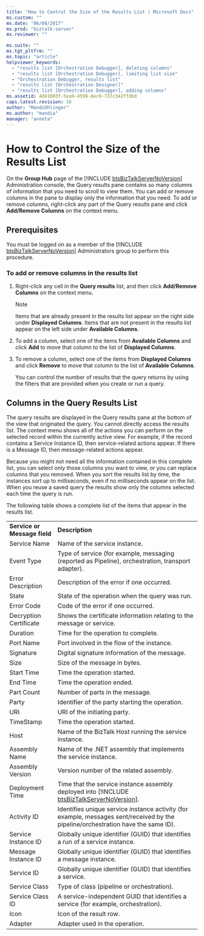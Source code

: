 ```yaml
---
title: "How to Control the Size of the Results List | Microsoft Docs"
ms.custom: ""
ms.date: "06/08/2017"
ms.prod: "biztalk-server"
ms.reviewer: ""

ms.suite: ""
ms.tgt_pltfrm: ""
ms.topic: "article"
helpviewer_keywords: 
  - "results list [Orchestration Debugger], deleting columns"
  - "results list [Orchestration Debugger], limiting list size"
  - "Orchestration Debugger, results list"
  - "results list [Orchestration Designer]"
  - "results list [Orchestration Debugger], adding columns"
ms.assetid: 4d41003f-5ea9-4599-8ec0-737c342ffdbd
caps.latest.revision: 16
author: "MandiOhlinger"
ms.author: "mandia"
manager: "anneta"
---
```

# How to Control the Size of the Results List
On the <strong>Group Hub</strong> page of the [!INCLUDE [btsBizTalkServerNoVersion](../includes/btsbiztalkservernoversion-md.md)] Administration console, the Query results pane contains so many columns of information that you need to scroll to view them. You can add or remove columns in the pane to display only the information that you need. To add or remove columns, right-click any part of the Query results pane and click <strong>Add/Remove Columns</strong> on the context menu.  

## Prerequisites  
 You must be logged on as a member of the [!INCLUDE [btsBizTalkServerNoVersion](../includes/btsbiztalkservernoversion-md.md)] Administrators group to perform this procedure.  

### To add or remove columns in the results list  

1. Right-click any cell in the **Query results** list, and then click **Add/Remove Columns** on the context menu.  

   > [!NOTE]
   >  Items that are already present in the results list appear on the right side under **Displayed Columns**. Items that are not present in the results list appear on the left side under **Available Columns**.  

2. To add a column, select one of the items from **Available Columns** and click **Add** to move that column to the list of **Displayed Columns**.  

3. To remove a column, select one of the items from **Displayed Columns** and click **Remove** to move that column to the list of **Available Columns**.  

   You can control the number of results that the query returns by using the filters that are provided when you create or run a query.  

## Columns in the Query Results List  
 The query results are displayed in the Query results pane at the bottom of the view that originated the query. You cannot directly access the results list. The context menu shows all of the actions you can perform on the selected record within the currently active view. For example, if the record contains a Service Instance ID, then service-related actions appear. If there is a Message ID, then message-related actions appear.  

 Because you might not need all the information contained in this complete list, you can select only those columns you want to view, or you can replace columns that you removed. When you sort the results list by time, the instances sort up to milliseconds, even if no milliseconds appear on the list. When you reuse a saved query the results show only the columns selected each time the query is run.  

 The following table shows a complete list of the items that appear in the results list.  


|                                           |                                                                                                                                            |
|-------------------------------------------|--------------------------------------------------------------------------------------------------------------------------------------------|
| <strong>Service or Message field</strong> |                                                        <strong>Description</strong>                                                        |
|               Service Name                |                                                       Name of the service instance.                                                        |
|                Event Type                 |                     Type of service (for example, messaging (reported as Pipeline), orchestration, transport adapter).                     |
|             Error Description             |                                                 Description of the error if one occurred.                                                  |
|                   State                   |                                               State of the operation when the query was run.                                               |
|                Error Code                 |                                                     Code of the error if one occurred.                                                     |
|          Decryption Certificate           |                                   Shows the certificate information relating to the message or service.                                    |
|                 Duration                  |                                                    Time for the operation to complete.                                                     |
|                 Port Name                 |                                                 Port involved in the flow of the instance.                                                 |
|                 Signature                 |                                               Digital signature information of the message.                                                |
|                   Size                    |                                                       Size of the message in bytes.                                                        |
|                Start Time                 |                                                        Time the operation started.                                                         |
|                 End Time                  |                                                         Time the operation ended.                                                          |
|                Part Count                 |                                                      Number of parts in the message.                                                       |
|                   Party                   |                                              Identifier of the party starting the operation.                                               |
|                    URI                    |                                                        URI of the initiating party.                                                        |
|                 TimeStamp                 |                                                        Time the operation started.                                                         |
|                   Host                    |                                           Name of the BizTalk Host running the service instance.                                           |
|               Assembly Name               |                                      Name of the .NET assembly that implements the service instance.                                       |
|             Assembly Version              |                                                  Version number of the related assembly.                                                   |
|              Deployment Time              | Time that the service instance assembly deployed into [!INCLUDE [btsBizTalkServerNoVersion](../includes/btsbiztalkservernoversion-md.md)]. |
|                Activity ID                |     Identifies unique service instance activity (for example, messages sent/received by the pipeline/orchestration have the same ID).      |
|            Service Instance ID            |                               Globally unique identifier (GUID) that identifies a run of a service instance.                               |
|            Message Instance ID            |                                   Globally unique identifier (GUID) that identifies a message instance.                                    |
|                Service ID                 |                                        Globally unique identifier (GUID) that identifies a service.                                        |
|               Service Class               |                                                 Type of class (pipeline or orchestration).                                                 |
|             Service Class ID              |                             A service-independent GUID that identifies a service (for example, orchestration).                             |
|                   Icon                    |                                                          Icon of the result row.                                                           |
|                  Adapter                  |                                                       Adapter used in the operation.                                                       |

